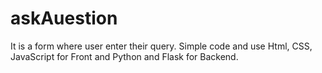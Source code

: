 # askAuestion
It is a form where user enter their query. Simple code and use Html, CSS, JavaScript for Front and Python and Flask for Backend.
